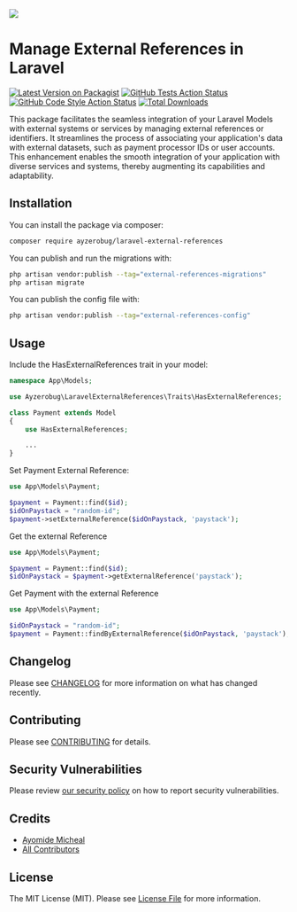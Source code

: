 <img src="https://banners.beyondco.de/Laravel%20External%20References.png?theme=dark&packageManager=composer+require&packageName=ayzerobug%2Flaravel-external-references&pattern=plus&style=style_1&description=Easily+link+Laravel+Models+with+external+data+for+seamless+integration+and+enhanced+functionality.&md=1&showWatermark=0&fontSize=100px&images=https%3A%2F%2Flaravel.com%2Fimg%2Flogomark.min.svg"/>




# Manage External References in Laravel

[![Latest Version on Packagist](https://img.shields.io/packagist/v/ayzerobug/laravel-external-references.svg?style=flat-square)](https://packagist.org/packages/ayzerobug/laravel-external-references)
[![GitHub Tests Action Status](https://img.shields.io/github/actions/workflow/status/ayzerobug/laravel-external-references/run-tests.yml?branch=main&label=tests&style=flat-square)](https://github.com/ayzerobug/laravel-external-references/actions?query=workflow%3Arun-tests+branch%3Amain)
[![GitHub Code Style Action Status](https://img.shields.io/github/actions/workflow/status/ayzerobug/laravel-external-references/fix-php-code-style-issues.yml?branch=main&label=code%20style&style=flat-square)](https://github.com/ayzerobug/laravel-external-references/actions?query=workflow%3A"Fix+PHP+code+style+issues"+branch%3Amain)
[![Total Downloads](https://img.shields.io/packagist/dt/ayzerobug/laravel-external-references.svg?style=flat-square)](https://packagist.org/packages/ayzerobug/laravel-external-references)

This package facilitates the seamless integration of your Laravel Models with external systems or services by managing external references or identifiers. It streamlines the process of associating your application's data with external datasets, such as payment processor IDs or user accounts. This enhancement enables the smooth integration of your application with diverse services and systems, thereby augmenting its capabilities and adaptability.

## Installation

You can install the package via composer:

```bash
composer require ayzerobug/laravel-external-references
```

You can publish and run the migrations with:

```bash
php artisan vendor:publish --tag="external-references-migrations"
php artisan migrate
```

You can publish the config file with:

```bash
php artisan vendor:publish --tag="external-references-config"
```

<!-- Optionally, you can publish the views using

```bash
php artisan vendor:publish --tag="laravel-external-references-views"
``` -->

## Usage

Include the HasExternalReferences trait in your model:

```php
namespace App\Models;

use Ayzerobug\LaravelExternalReferences\Traits\HasExternalReferences;

class Payment extends Model
{
    use HasExternalReferences;

    ...
}

```

Set Payment External Reference:

```php
use App\Models\Payment;

$payment = Payment::find($id);
$idOnPaystack = "random-id";
$payment->setExternalReference($idOnPaystack, 'paystack');
```

Get the external Reference

```php
use App\Models\Payment;

$payment = Payment::find($id);
$idOnPaystack = $payment->getExternalReference('paystack');
```

Get Payment with the external Reference

```php
use App\Models\Payment;

$idOnPaystack = "random-id";
$payment = Payment::findByExternalReference($idOnPaystack, 'paystack');
```

## Changelog

Please see [CHANGELOG](CHANGELOG.md) for more information on what has changed recently.

## Contributing

Please see [CONTRIBUTING](CONTRIBUTING.md) for details.

## Security Vulnerabilities

Please review [our security policy](../../security/policy) on how to report security vulnerabilities.

## Credits

- [Ayomide Micheal](https://github.com/ayzerobug)
- [All Contributors](../../contributors)

## License

The MIT License (MIT). Please see [License File](LICENSE.md) for more information.
